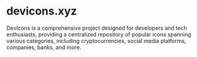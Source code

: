 # devicons.xyz
DevIcons is a comprehensive project designed for developers and tech enthusiasts, providing a centralized repository of popular icons spanning various categories, including cryptocurrencies, social media platforms, companies, banks, and more.
